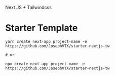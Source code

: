 Next JS + Tailwindcss

# Starter Template

```
yarn create next-app project-name -e https://github.com/JosephVTX/starter-nextjs-tw

# or 

npx create next-app project-name -e https://github.com/JosephVTX/starter-nextjs-tw
```

